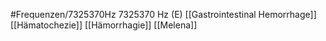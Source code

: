 #Frequenzen/7325370Hz
7325370 Hz (E)
[[Gastrointestinal Hemorrhage]]
[[Hämatochezie]]
[[Hämorrhagie]]
[[Melena]]